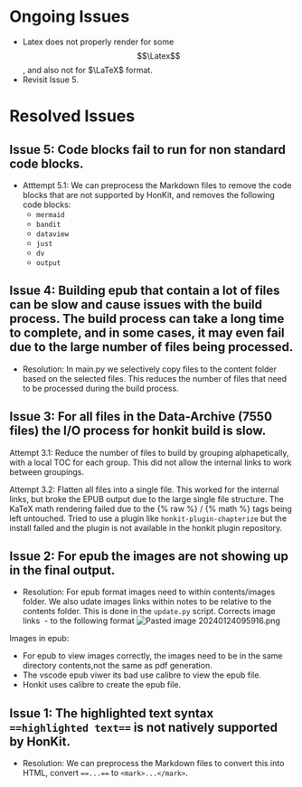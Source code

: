 # Ongoing Issues

- Latex does not properly render for some $$\Latex$$, and also not for $\LaTeX$ format.
- Revisit Issue 5.

# Resolved Issues

## Issue 5: Code blocks fail to run for non standard code blocks.
  
- Atttempt 5.1: We can preprocess the Markdown files to remove the code blocks that are not supported by HonKit, and removes the following code blocks:
  - `mermaid`
  - `bandit`
  - `dataview`
  - `just`
  - `dv`
  - `output`


## Issue 4: Building epub that contain a lot of files can be slow and cause issues with the build process. The build process can take a long time to complete, and in some cases, it may even fail due to the large number of files being processed.

- Resolution: In main.py we selectively copy files to the content folder based on the selected files. This reduces the number of files that need to be processed during the build process.

## Issue 3: For all files in the Data-Archive (7550 files) the I/O process for honkit build is slow.

Attempt 3.1: Reduce the number of files to build by grouping alphapetically, with a local TOC for each group. This did not allow the internal links to work between groupings.

Attempt 3.2: Flatten all files into a single file. This worked for the internal links, but broke the EPUB output due to the large single file structure. The KaTeX math rendering failed due to the {% raw %} / {% math %} tags being left untouched. Tried to use a plugin like `honkit-plugin-chapterize` but the install failed and the plugin is not available in the honkit plugin repository.

## Issue 2: For epub the images are not showing up in the final output.

- Resolution: For epub format images need to within contents/images folder. We also udate images links within notes to be relative to the contents folder. This is done in the `update.py` script. Corrects image links ![]() - to the following format 
![Pasted image 20240124095916.png](images/Pasted%20image%2020240124095916.png)

Images in epub:
- For epub to view images correctly, the images need to be in the same directory contents,not the same as pdf generation.
- The vscode epub viwer its bad use calibre to view the epub file.
- Honkit uses calibre to create the epub file.

## Issue 1: The highlighted text syntax `==highlighted text==` is not natively supported by HonKit.

- Resolution: We can preprocess the Markdown files to convert this into HTML, convert `==...==` to `<mark>...</mark>`.


